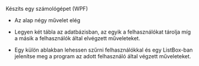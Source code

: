 Készíts egy számológépet (WPF)

- Az alap négy művelet elég

- Legyen két tábla az adatbázisban, az egyik a felhasználókat tárolja míg a másik
  a felhasználók által elvégzett műveleteket.
  
- Egy külön ablakban lehessen szűrni felhasználókkal és egy ListBox-ban jelenítse
  meg a program az adott felhasználó által végzett műveleteket.
